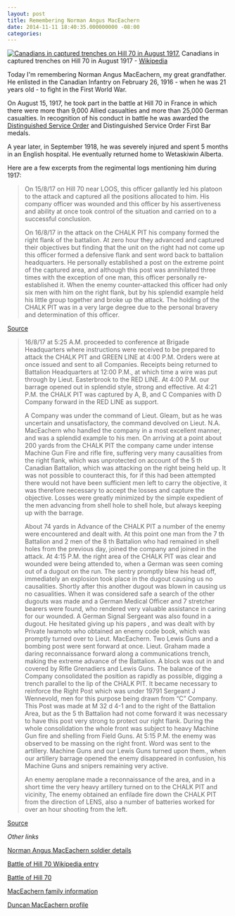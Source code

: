 ```yaml
---
layout: post
title: Remembering Norman Angus MacEachern
date: 2014-11-11 18:40:35.000000000 -08:00
categories: 
---
```


<p><a href="{{ site.baseurl }}/assets/images/Hill_70_-_Canadians_in_captured_trenches.jpg"><img src="{{ site.baseurl }}/assets/images/Hill_70_-_Canadians_in_captured_trenches.jpg" alt="Canadians in captured trenches on Hill 70 in August 1917."/></a> Canadians in captured trenches on Hill 70 in August 1917 - <a href="http://commons.wikimedia.org/wiki/File:Hill_70_-_Canadians_in_captured_trenches.jpg">Wikipedia</a></p>
<p>Today I'm remembering Norman Angus MacEachern, my great grandfather. He enlisted in the Canadian Infantry on February 26, 1916 - when he was 21 years old - to fight in the First World War.</p>
<p>On August 15, 1917, he took part in the battle at Hill 70 in France in which there were more than 9,000 Allied casualties and more than 25,000 German casualties. In recognition of his conduct in battle he was awarded the <a href="http://www.veterans.gc.ca/eng/remembrance/medals-decorations/orders-decorations/dso">Distinguished Service Order</a> and Distinguished Service Order First Bar medals.</p>
<p>A year later, in September 1918, he was severely injured and spent 5 months in an English hospital. He eventually returned home to Wetaskiwin Alberta.</p>
<p>Here are a few excerpts from the regimental logs mentioning him during 1917:</p>
<blockquote><p>On 15/8/17 on Hill 70 near LOOS, this officer gallantly led his platoon to the attack and captured all the positions allocated to him. His company officer was wounded and this officer by his assertiveness and ability at once took control of the situation and carried on to a successful conclusion.</p>
<p>On 16/8/17 in the attack on the CHALK PIT his company formed the right flank of the battalion. At zero hour they advanced and captured their objectives but finding that the unit on the right had not come up this officer formed a defensive flank and sent word back to battalion headquarters. He personally established a post on the extreme point of the captured area, and although this post was annihilated three times with the exception of one man, this officer personally re-established it. When the enemy counter-attacked this officer had only six men with him on the right flank, but by his splendid example held his little group together and broke up the attack. The holding of the CHALK PIT was in a very large degree due to the personal bravery and determination of this officer.</p></blockquote>
<p><a href="http://goo.gl/vM3mV9">Source</a></p>
<blockquote><p>16/8/17 at 5:25 A.M. proceeded to conference at Brigade Headquarters where instructions were received to be prepared to attack the CHALK PIT and GREEN LINE at 4:00 P.M. Orders were at once issued and sent to all Companies. Receipts being returned to Battalion Headquarters at 12:00 P.M., at which time a wire was put through by Lieut. Easterbrook to the RED LINE. At 4:00 P.M. our barrage opened out in splendid style, strong and effective. At 4:21 P.M. the CHALK PIT was captured by A, B, and C Companies with D Company forward in the RED LINE as support.</p>
<p>A Company was under the command of Lieut. Gleam, but as he was uncertain and unsatisfactory, the command devolved on Lieut. N.A. MacEachern who handled the company in a most excellent manner, and was a splendid example to his men. On arriving at a point about 200 yards from the CHALK PIT the company came under intense Machine Gun Fire and rifle fire, suffering very many causalities from the right flank, which was unprotected on account of the 5 th Canadian Battalion, which was attacking on the right being held up. It was not possible to counteract this, for if this had been attempted there would not have been sufficient men left to carry the objective, it was therefore necessary to accept the losses and capture the objective. Losses were greatly minimized by the simple expedient of the men advancing from shell hole to shell hole, but always keeping up with the barrage.</p>
<p>About 74 yards in Advance of the CHALK PIT a number of the enemy were encountered and dealt with. At this point one man from the 7 th Battalion and 2 men of the 8 th Battalion who had remained in shell holes from the previous day, joined the company and joined in the attack. At 4:15 P.M. the right area of the CHALK PIT was clear and wounded were being attended to, when a German was seen coming out of a dugout on the run. The sentry promptly blew his head off, immediately an explosion took place in the dugout causing us no causalities. Shortly after this another dugout was blown in causing us no casualities. When it was considered safe a search of the other dugouts was made and a German Medical Officer and 7 stretcher bearers were found, who rendered very valuable assistance in caring for our wounded. A German Signal Sergeant was also found in a dugout. He hesitated giving up his papers , and was dealt with by Private Iwamoto who obtained an enemy code book, which was promptly turned over to Lieut. MacEachern. Two Lewis Guns and a bombing post were sent forward at once. Lieut. Graham made a daring reconnaissance forward along a communications trench, making the extreme advance of the Battalion. A block was out in and covered by Rifle Grenadiers and Lewis Guns. The balance of the Company consolidated the position as rapidly as possible, digging a trench parallel to the lip of the CHALK PIT. It became necessary to reinforce the Right Post which was under 19791 Sergeant J Wennevold, men for this purpose being drawn from “C” Company. This Post was made at M 32 d 4-1 and to the right of the Battalion Area, but as the 5 th Battalion had not come forward it was necessary to have this post very strong to protect our right flank. During the whole consolidation the whole front was subject to heavy Machine Gun fire and shelling from Field Guns. At 5:15 P.M. the enemy was observed to be massing on the right front. Word was sent to the artillery. Machine Guns and our Lewis Guns turned upon them., when our artillery barrage opened the enemy disappeared in confusion, his Machine Guns and snipers remaining very active.</p>
<p>An enemy aeroplane made a reconnaissance of the area, and in a short time the very heavy artillery turned on to the CHALK PIT and vicinity, The enemy obtained an enfilade fire down the CHALK PIT from the direction of LENS, also a number of batteries worked for over an hour shooting from the left.</p></blockquote>
<p><a href="http://www.canadiangreatwarproject.com/WarDiaries/e001085204.jpg">Source</a></p>
<p><em>Other links</em></p>
<p><a href="http://goo.gl/nZ1n2l">Norman Angus MacEachern soldier details</a></p>
<p><a href="http://en.wikipedia.org/wiki/Battle_of_Hill_70">Battle of Hill 70 Wikipedia entry</a></p>
<p><a href="http://www.warmuseum.ca/firstworldwar/history/battles-and-fighting/land-battles/hill-70/">Battle of Hill 70</a></p>
<p><a href="http://www.albertaonrecord.ca/maceachern-family-fonds">MacEachern family information</a></p>
<p><a href="http://www.electricscotland.com/history/canada/alberta/duncan_maceachern.htm">Duncan MacEachern profile</a></p>
<p><meta property="og:image" content="http://rm-web-assets.s3.amazonaws.com/robmaceachern.com/2014/11/Hill_70_-_Canadians_in_captured_trenches.jpg" /></p>
